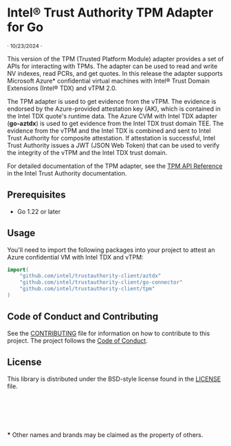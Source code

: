 # Intel® Trust Authority TPM Adapter for Go

<p style="font-size: 0.875em;">· 10/23/2024 ·</p>

This  version of the TPM (Trusted Platform Module) adapter provides a set of APIs for interacting with TPMs. The adapter can be used to read and write NV indexes, read PCRs, and get quotes. In this release the adapter supports Microsoft Azure\* confidential virtual machines with Intel® Trust Domain Extensions (Intel® TDX) and vTPM 2.0. 

The TPM adapter is used to get evidence from the vTPM. The evidence is endorsed by the Azure-provided attestation key (AK), which is contained in the Intel TDX quote's runtime data. The Azure CVM with Intel TDX adapter (**go-aztdx**) is used to get evidence from the Intel TDX trust domain TEE. The evidence from the vTPM and the Intel TDX is combined and sent to Intel Trust Authority for composite attestation. If attestation is successful, Intel Trust Authority issues a JWT (JSON Web Token) that can be used to verify the integrity of the vTPM and the Intel TDX trust domain.

For detailed documentation of the TPM adapter, see the [TPM API Reference](https://docs.trustauthority.intel.com/main/articles/integrate-go-tpm.html) in the Intel Trust Authority documentation.

## Prerequisites

- Go 1.22 or later

## Usage

You'll need to import the following packages into your project to attest an Azure confidential VM with Intel TDX and vTPM:

```go
import(
	"github.com/intel/trustauthority-client/aztdx"
	"github.com/intel/trustauthority-client/go-connector"
	"github.com/intel/trustauthority-client/tpm"
)
```

## Code of Conduct and Contributing

See the [CONTRIBUTING](../CONTRIBUTING.md) file for information on how to contribute to this project. The project follows the [ Code of Conduct](../CODE_OF_CONDUCT.md).

## License

This library is distributed under the BSD-style license found in the [LICENSE](../LICENSE)
file.

<br><br>
---
**\*** Other names and brands may be claimed as the property of others.